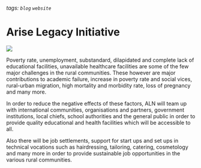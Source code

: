###### tags: `blog` `website`

# Arise Legacy Initiative
![](https://i.imgur.com/a6U9f9e.jpg)

Poverty rate, unemployment, substandard, dilapidated and complete lack of educational facilities, unavailable healthcare facilities are some of the few major challenges in the rural communities. These however are major contributions to academic failure, increase in poverty rate and social vices, rural-urban migration, high mortality and morbidity rate, loss of pregnancy and many more.

In order to reduce the negative effects of these factors, ALN will team up with international communities, organisations and partners, government institutions, local chiefs, school authorities and the general public in order to provide quality educational and health facilities which will be accessible to all. 

Also there will be job settlements, support for start ups and set ups in technical vocations such as hairdressing, tailoring, catering, cosmetology and many more in order to provide sustainable job opportunities in the various rural communities.
